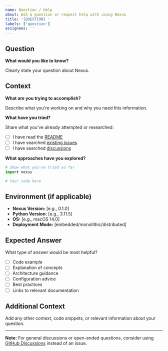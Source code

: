```yaml
---
name: Question / Help
about: Ask a question or request help with using Nexus
title: '[QUESTION] '
labels: ['question']
assignees: ''
---
```


## Question

**What would you like to know?**

Clearly state your question about Nexus.

## Context

**What are you trying to accomplish?**

Describe what you're working on and why you need this information.

**What have you tried?**

Share what you've already attempted or researched:

- [ ] I have read the [README](https://github.com/nexi-lab/nexus/blob/main/README.md)
- [ ] I have searched [existing issues](https://github.com/nexi-lab/nexus/issues)
- [ ] I have searched [discussions](https://github.com/nexi-lab/nexus/discussions)

**What approaches have you explored?**

```python
# Show what you've tried so far
import nexus

# Your code here
```

## Environment (if applicable)

- **Nexus Version:** [e.g., 0.1.0]
- **Python Version:** [e.g., 3.11.5]
- **OS:** [e.g., macOS 14.0]
- **Deployment Mode:** [embedded/monolithic/distributed]

## Expected Answer

What type of answer would be most helpful?

- [ ] Code example
- [ ] Explanation of concepts
- [ ] Architecture guidance
- [ ] Configuration advice
- [ ] Best practices
- [ ] Links to relevant documentation

## Additional Context

Add any other context, code snippets, or relevant information about your question.

---

**Note:** For general discussions or open-ended questions, consider using [GitHub Discussions](https://github.com/nexi-lab/nexus/discussions) instead of an issue.
